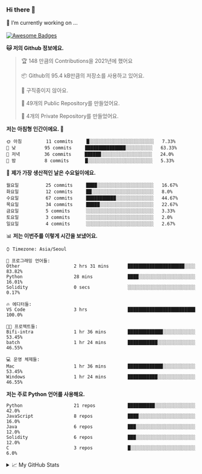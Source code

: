 ### Hi there 👋 
🔭 I’m currently working on ... </br></br>
[![Awesome Badges](https://img.shields.io/badge/Introduce-EN-green.svg)](https://github.com/tlatkdgus1/tlatkdgus1/blob/main/README.md.en)

<!--START_SECTION:waka-->
**🐱 저의 Github 정보에요.** 

> 🏆 148 만큼의 Contributions을 2021년에 했어요
 > 
> 📦 Github의 95.4 kB만큼의 저장소를 사용하고 있어요. 
 > 
> 🚫 구직중이지 않아요.
 > 
> 📜 49개의 Public Repository를 만들었어요. 
 > 
> 🔑 4개의 Private Repository를 만들었어요.  

**저는 아침형 인간이에요. 🐤** 

```text
🌞 아침         11 commits     █░░░░░░░░░░░░░░░░░░░░░░░░   7.33% 
🌆 낮　         95 commits     ███████████████░░░░░░░░░░   63.33% 
🌃 저녁         36 commits     ██████░░░░░░░░░░░░░░░░░░░   24.0% 
🌙 밤　         8 commits      █░░░░░░░░░░░░░░░░░░░░░░░░   5.33%

```
📅 **제가 가장 생산적인 날은 수요일이에요.** 

```text
월요일          25 commits     ████░░░░░░░░░░░░░░░░░░░░░   16.67% 
화요일          12 commits     ██░░░░░░░░░░░░░░░░░░░░░░░   8.0% 
수요일          67 commits     ███████████░░░░░░░░░░░░░░   44.67% 
목요일          34 commits     █████░░░░░░░░░░░░░░░░░░░░   22.67% 
금요일          5 commits      ░░░░░░░░░░░░░░░░░░░░░░░░░   3.33% 
토요일          3 commits      ░░░░░░░░░░░░░░░░░░░░░░░░░   2.0% 
일요일          4 commits      ░░░░░░░░░░░░░░░░░░░░░░░░░   2.67%

```


📊 **저는 이번주를 이렇게 시간을 보냈어요.** 

```text
⌚︎ Timezone: Asia/Seoul

💬 프로그래밍 언어들: 
Other                    2 hrs 31 mins       █████████████████████░░░░   83.82% 
Python                   28 mins             ████░░░░░░░░░░░░░░░░░░░░░   16.01% 
Solidity                 0 secs              ░░░░░░░░░░░░░░░░░░░░░░░░░   0.17%

🔥 에디터들: 
VS Code                  3 hrs               █████████████████████████   100.0%

🐱‍💻 프로젝트들: 
Bifi-intra               1 hr 36 mins        █████████████░░░░░░░░░░░░   53.45% 
batch                    1 hr 24 mins        ███████████░░░░░░░░░░░░░░   46.55%

💻 운영 체제들: 
Mac                      1 hr 36 mins        █████████████░░░░░░░░░░░░   53.45% 
Windows                  1 hr 24 mins        ███████████░░░░░░░░░░░░░░   46.55%

```

**저는 주로 Python 언어를 사용해요.** 

```text
Python                   21 repos            ██████████░░░░░░░░░░░░░░░   42.0% 
JavaScript               8 repos             ████░░░░░░░░░░░░░░░░░░░░░   16.0% 
Java                     6 repos             ███░░░░░░░░░░░░░░░░░░░░░░   12.0% 
Solidity                 6 repos             ███░░░░░░░░░░░░░░░░░░░░░░   12.0% 
C                        3 repos             █░░░░░░░░░░░░░░░░░░░░░░░░   6.0%

```



<!--END_SECTION:waka-->

<details>
<summary>📈 My GitHub Stats</summary>
<p align="center"> <img src="https://github-readme-stats.vercel.app/api?username=tlatkdgus1&show_icons=true" alt="tlatkdgus1" />
</details>
